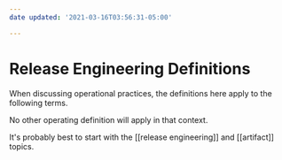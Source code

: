 ```yaml
---
date updated: '2021-03-16T03:56:31-05:00'

---
```


# Release Engineering Definitions

When discussing operational practices, the definitions here apply to the following terms.

No other operating definition will apply in that context.

It's probably best to start with the [[release engineering]] and [[artifact]] topics.
